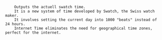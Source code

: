 
		Outputs the actuell swatch time.
		It is a new system of time developed by Swatch, the Swiss watch maker.  
		It involves setting the current day into 1000 "beats" instead of 24 hours.  
		Internet Time eliminates the need for geographical time zones, perfect for the internet.
		